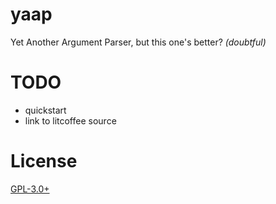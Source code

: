 yaap
====

Yet Another Argument Parser, but this one's better? *(doubtful)*

# TODO
- quickstart
- link to litcoffee source

# License
[GPL-3.0+](./LICENSE)
